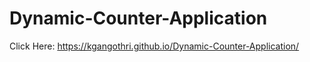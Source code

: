 # Dynamic-Counter-Application

Click Here: https://kgangothri.github.io/Dynamic-Counter-Application/
